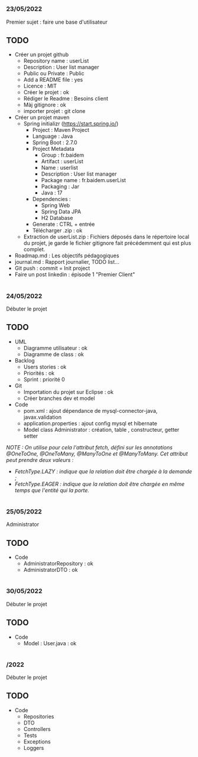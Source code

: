 #
### 23/05/2022
Premier sujet : faire une base d'utilisateur
## TODO
- Créer un projet github
    - Repository name   : userList
    - Description       : User list manager
    - Public ou Private : Public
    - Add a README file : yes
    - Licence           : MIT
    - Créer le projet   : ok
    - Rédiger le Readme : Besoins client
    - Màj gitignore     : ok
    - importer projet   : git clone 
- Créer un projet maven
    - Spring initializr (https://start.spring.io/)
        - Project           : Maven Project
        - Language          : Java
        - Spring Boot       : 2.7.0
        - Project Metadata  
            - Group         : fr.baidem
            - Artifact      : userList
            - Name          : userlist
            - Description   : User list manager
            - Package name  : fr.baidem.userList
            - Packaging     : Jar
            - Java          : 17
        - Dependencies      :
            - Spring Web
            - Spring Data JPA
            - H2 Database
        - Generate          : CTRL + entrée
        - Télécharger .zip  : ok
    - Extraction de userList.zip
        : Fichiers déposés dans le répertoire local du projet, je garde le fichier gitignore fait précédemment qui est plus complet.
- Roadmap.md                : Les objectifs pédagogiques        
- journal.md                : Rapport journalier, TODO list...
- Git push                  : commit = Init project
- Faire un post linkedin    : épisode 1 "Premier Client"

#

### 24/05/2022
Débuter le projet
## TODO
- UML
    - Diagramme utilisateur : ok
    - Diagramme de class : ok
- Backlog
    - Users stories : ok
    - Priorités : ok
    - Sprint : priorité 0
- Git
    - Importation du projet sur Eclipse : ok
    - Créer branches dev et model
- Code
    - pom.xml : ajout dépendance de mysql-connector-java, javax.validation
    - application.properties : ajout config mysql et hibernate
    - Model class Administrator : création, table , constructeur, getter setter
    
_NOTE : On utilise pour cela l'attribut fetch, défini sur les annotations @OneToOne, @OneToMany, @ManyToOne et @ManyToMany. Cet attribut peut prendre deux valeurs :_
- _FetchType.LAZY : indique que la relation doit être chargée à la demande ;_
- _FetchType.EAGER : indique que la relation doit être chargée en même temps que l'entité qui la porte._

# 

### 25/05/2022
Administrator
## TODO
- Code
	- AdministratorRepository : ok
	- AdministratorDTO : ok

# 

### 30/05/2022
Débuter le projet
## TODO
- Code
	- Model : User.java : ok

# 

### /2022
Débuter le projet
## TODO
- Code
    - Repositories
    - DTO
    - Controllers
    - Tests
    - Exceptions
    - Loggers


